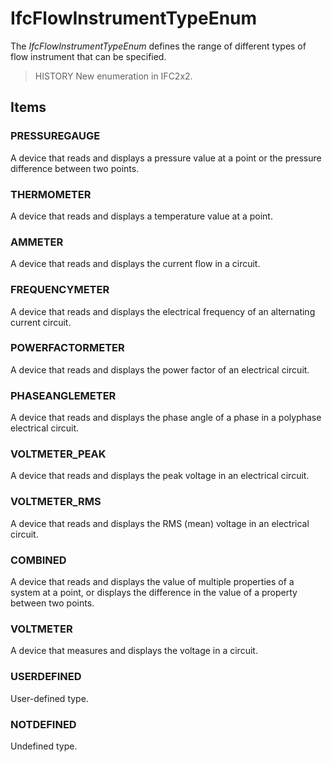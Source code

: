 # IfcFlowInstrumentTypeEnum

The _IfcFlowInstrumentTypeEnum_ defines the range of different types of flow instrument that can be specified.

> HISTORY New enumeration in IFC2x2.

## Items

### PRESSUREGAUGE
A device that reads and displays a pressure value at a point or the pressure difference between two points.

### THERMOMETER
A device that reads and displays a temperature value at a point.

### AMMETER
A device that reads and displays the current flow in a circuit.

### FREQUENCYMETER
A device that reads and displays the electrical frequency of an alternating current circuit.

### POWERFACTORMETER
A device that reads and displays the power factor of an electrical circuit.

### PHASEANGLEMETER
A device that reads and displays the phase angle of a phase in a polyphase electrical circuit.

### VOLTMETER_PEAK
A device that reads and displays the peak voltage in an electrical circuit.

### VOLTMETER_RMS
A device that reads and displays the RMS (mean) voltage in an electrical circuit.

### COMBINED
A device that reads and displays the value of multiple properties of a system at a point, or displays the difference in the value of a property between two points.

### VOLTMETER
A device that measures and displays the voltage in a circuit.

### USERDEFINED
User-defined type.

### NOTDEFINED
Undefined type.
